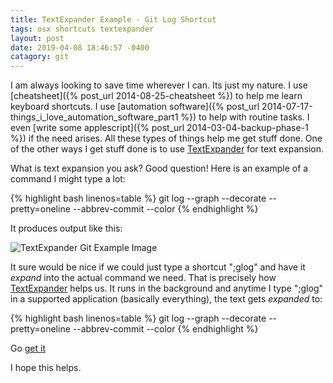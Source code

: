 ```yaml
---
title: TextExpander Example - Git Log Shortcut
tags: osx shortcuts textexpander
layout: post
date: 2019-04-08 18:46:57 -0400
catagory: git
---
```


I am always looking to save time wherever I can. Its just my nature. I use [cheatsheet]({% post_url 2014-08-25-cheatsheet %}) to help me learn keyboard shortcuts. I use [automation software]({% post_url 2014-07-17-things_i_love_automation_software_part1 %}) to help with routine tasks. I even [write some applescript]({% post_url 2014-03-04-backup-phase-1 %}) if the need arises.  All these types of things help me get stuff done. One of the other ways I get stuff done is to use [TextExpander](http://smilesoftware.com/TextExpander/index.html) for text expansion.

What is text expansion you ask?  Good question!  Here is an example of a command I might type a lot:

{% highlight bash linenos=table %}
git log --graph --decorate --pretty=oneline --abbrev-commit --color
{% endhighlight %}

It produces output like this:

![TextExpander Git Example Image]({{site.baseurl}}/images/git_log_textexpander.jpg  "TextExpander Git Example")

It sure would be nice if we could just type a shortcut ";glog" and have it _expand_ into the actual command we need.  That is precisely how [TextExpander](http://smilesoftware.com/TextExpander/index.html) helps us. It runs in the background and anytime I type ";glog" in a supported application (basically everything), the text gets _expanded_ to:

{% highlight bash linenos=table %}
git log --graph --decorate --pretty=oneline --abbrev-commit --color
{% endhighlight %}

Go [get it](http://smilesoftware.com/TextExpander/index.html) 

I hope this helps.
